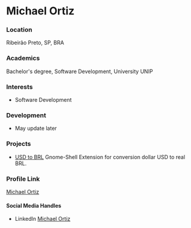 # Michael Ortiz

### Location

Ribeirão Preto, SP, BRA

### Academics

Bachelor's degree, Software Development, University UNIP

### Interests

- Software Development

### Development

- May update later

### Projects

- [USD to BRL](https://github.com/michaeldemattos/dollar-to-brl) Gnome-Shell Extension for conversion dollar USD to real BRL.

### Profile Link

[Michael Ortiz](https://github.com/michaeldemattos)

#### Social Media Handles

- LinkedIn [Michael Ortiz](https://www.linkedin.com/in/michael-ortiz-57690a17a)
